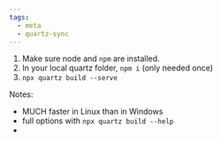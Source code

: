 ```yaml
---
tags:
  - meta
  - quartz-sync
---
```


1. Make sure node and `npm` are installed.
2. In your local quartz folder, `npm i` (only needed once)
3. `npx quartz build --serve`

Notes:
- MUCH faster in Linux than in Windows
- full options with `npx quartz build --help`
- 